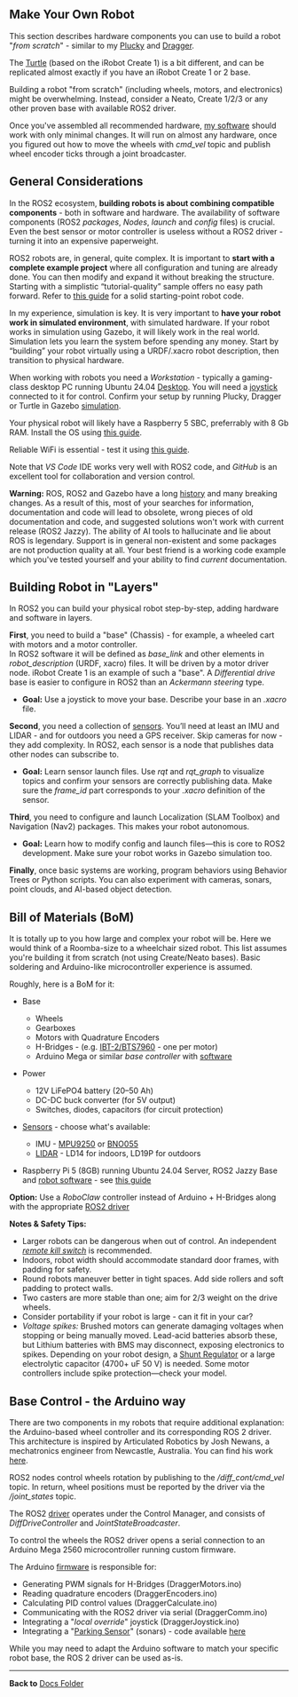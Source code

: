 ## Make Your Own Robot

This section describes hardware components you can use to build a robot "_from scratch_" -
similar to my [Plucky](https://github.com/slgrobotics/robots_bringup/tree/main/Docs/Plucky)
and [Dragger](https://github.com/slgrobotics/robots_bringup/tree/main/Docs/Dragger).

The [Turtle](https://github.com/slgrobotics/robots_bringup/tree/main/Docs/Create1) (based on the iRobot Create 1) is a bit different, and can be replicated almost exactly if you have an iRobot Create 1 or 2 base.

Building a robot "from scratch" (including wheels, motors, and electronics) might be overwhelming. Instead, consider a Neato, Create 1/2/3 or any other proven base with available ROS2 driver. 

Once you've assembled all recommended hardware, [my software](https://github.com/slgrobotics/articubot_one) should work with only minimal changes. 
It will run on almost any hardware, once you figured out how to move the wheels with *cmd_vel* topic and publish wheel encoder ticks through a joint broadcaster.

## General Considerations

In the ROS2 ecosystem, **building robots is about combining compatible components** - both in software and hardware. 
The availability of software components (ROS2 _packages_, _Nodes_, _launch_ and _config_ files)  is crucial. 
Even the best sensor or motor controller is useless without a ROS2 driver - turning it into an expensive paperweight.

ROS2 robots are, in general, quite complex. 
It is important to **start with a complete example project** where all configuration and tuning are already done. 
You can then modify and expand it without breaking the structure. 
Starting with a simplistic “tutorial-quality” sample offers no easy path forward.
Refer to [this guide](https://github.com/slgrobotics/robots_bringup?tab=readme-ov-file#how-to-use-this-repository) 
for a solid starting-point robot code.

In my experience, simulation is key.
It is very important to **have your robot work in simulated environment**, with simulated hardware.
If your robot works in simulation using Gazebo, it will likely work in the real world.
Simulation lets you learn the system before spending any money. 
Start by “building” your robot virtually using a URDF/.xacro robot description, then transition to physical hardware.

When working with robots you need a _Workstation_ - typically a gaming-class desktop PC running Ubuntu 24.04 [Desktop](https://github.com/slgrobotics/robots_bringup/tree/main/Docs/ROS-Jazzy).
You will need a [joystick](https://github.com/slgrobotics/robots_bringup/blob/main/Docs/Sensors/Joystick.md) connected to it for control.
Confirm your setup by running Plucky, Dragger or Turtle in Gazebo [simulation](https://github.com/slgrobotics/robots_bringup/tree/main/Docs/ROS-Jazzy#bringing-up-robot-simulation-in-gazebo).

Your physical robot will likely have a Raspberry 5 SBC, preferrably with 8 Gb RAM. Install the OS using [this guide](https://github.com/slgrobotics/robots_bringup/tree/main/Docs/Ubuntu-RPi).

Reliable WiFi is essential - test it using [this guide](https://github.com/slgrobotics/robots_bringup/blob/main/Docs/Sensors/WiFi_Logger_Visualizer.md#wifi-testing-and-benchmarking).

Note that _VS Code_ IDE works very well with ROS2 code, and _GitHub_ is an excellent tool for collaboration and version control.

**Warning:** ROS, ROS2 and Gazebo have a long [history](https://en.wikipedia.org/wiki/Robot_Operating_System) and many breaking changes.
As a result of this, most of your searches for information, documentation and code will lead to obsolete,
wrong pieces of old documentation and code, and suggested solutions won't work with current release (ROS2 Jazzy).
The ability of AI tools to hallucinate and lie about ROS is legendary.
Support is in general non-existent and some packages are not production quality at all.
Your best friend is a working code example which you've tested yourself and your ability to find _current_ documentation.

## Building Robot in "Layers"

In ROS2 you can build your physical robot step-by-step, adding hardware and software in layers.

**First**, you need to build a "base" (Chassis) - for example, a wheeled cart with motors and a motor controller.  
In ROS2 software it will be defined as *base_link* and other elements in *robot_description* (URDF, xacro) files.
It will be driven by a motor driver node.
iRobot Create 1 is an example of such a "base".
A _Differential drive_ base is easier to configure in ROS2 than an _Ackermann steering_ type.
- **Goal:** Use a joystick to move your base. Describe your base in an _.xacro_ file.

**Second**, you need a collection of [sensors](https://github.com/slgrobotics/robots_bringup/tree/main/Docs/Sensors).
You’ll need at least an IMU and LIDAR - and for outdoors you need a GPS receiver. Skip cameras for now - they add complexity.
In ROS2, each sensor is a node that publishes data other nodes can subscribe to.
- **Goal:** Learn sensor launch files. Use _rqt_ and *rqt_graph* to visualize topics and confirm your sensors are correctly publishing data. Make sure the *frame_id* part corresponds to your _.xacro_ definition of the sensor.

**Third**, you need to configure and launch Localization (SLAM Toolbox) and Navigation (Nav2) packages.
This makes your robot autonomous.
- **Goal:** Learn how to modify config and launch files—this is core to ROS2 development. Make sure your robot works in Gazebo simulation too.

**Finally**, once basic systems are working, program behaviors using Behavior Trees or Python scripts.
You can also experiment with cameras, sonars, point clouds, and AI-based object detection.

## Bill of Materials (BoM)

It is totally up to you how large and complex your robot will be.
Here we would think of a Roomba-size to a wheelchair sized robot.
This list assumes you're building it from scratch (not using Create/Neato bases).
Basic soldering and Arduino-like microcontroller experience is assumed.

Roughly, here is a BoM for it:
- Base
  - Wheels
  - Gearboxes
  - Motors with Quadrature Encoders
  - H-Bridges - (e.g. [IBT-2/BTS7960](https://www.amazon.com/BTS7960-H-bridge-Double-Current-Diagnostic/dp/B09W8VV6RH) - one per motor)
  - Arduino Mega or similar _base controller_ with [software](https://github.com/slgrobotics/Misc/tree/master/Arduino/Sketchbook/DraggerROS)

- Power
  - 12V LiFePO4 battery (20–50 Ah)
  - DC-DC buck converter (for 5V output)
  - Switches, diodes, capacitors (for circuit protection) 

- [Sensors](https://github.com/slgrobotics/robots_bringup/tree/main/Docs/Sensors) - choose what's available:
  - IMU - [MPU9250](https://github.com/slgrobotics/robots_bringup/blob/main/Docs/Sensors/MPU9250.md) or [BNO055](https://github.com/slgrobotics/robots_bringup/blob/main/Docs/Sensors/BNO055%20IMU.md)
  - [LIDAR](https://github.com/slgrobotics/robots_bringup/blob/main/Docs/Sensors/LD14.md) - LD14 for indoors, LD19P for outdoors

- Raspberry Pi 5 (8GB) running Ubuntu 24.04 Server, ROS2 Jazzy Base and [robot software](https://github.com/slgrobotics/articubot_one) - see [this guide](https://github.com/slgrobotics/robots_bringup/tree/main/Docs/Ubuntu-RPi)

**Option:** Use a _RoboClaw_ controller instead of Arduino + H-Bridges along with the appropriate [ROS2 driver](https://github.com/wimblerobotics/ros2_roboclaw_driver)

**Notes & Safety Tips:**
- Larger robots can be dangerous when out of control. An independent _[remote kill switch](https://www.amazon.com/DieseRC-Universal-Wireless-Receiver-Transmitter/dp/B098WGK35L)_ is recommended.
- Indoors, robot width should accommodate standard door frames, with padding for safety.
- Round robots maneuver better in tight spaces. Add side rollers and soft padding to protect walls.
- Two casters are more stable than one; aim for 2/3 weight on the drive wheels.
- Consider portability if your robot is large - can it fit in your car?
- _Voltage spikes:_ Brushed motors can generate damaging voltages when stopping or being manually moved. Lead-acid batteries absorb these, but Lithium batteries with BMS may disconnect, exposing electronics to spikes.
Depending on your robot design, a [Shunt Regulator](https://www.pololu.com/category/249/shunt-regulators) or a large electrolytic capacitor (4700+ uF 50 V) is needed.
Some motor controllers include spike protection—check your model.

## Base Control - the Arduino way

There are two components in my robots that require additional explanation: the Arduino-based wheel controller and its corresponding ROS 2 driver.
This architecture is inspired by Articulated Robotics by Josh Newans, a mechatronics engineer from Newcastle, Australia.
You can find his work [here](https://articulatedrobotics.xyz/category/getting-ready-to-build-a-ros-robot).

ROS2 nodes control wheels rotation by publishing to the */diff_cont/cmd_vel* topic.
In return, wheel positions must be reported by the driver via the */joint_states* topic.

The ROS2 [driver](https://github.com/slgrobotics/diffdrive_arduino) operates under the Control Manager, and consists of _DiffDriveController_ and _JointStateBroadcaster_.

To control the wheels the ROS2 driver opens a serial connection to an Arduino Mega 2560 microcontroller running custom firmware.

The Arduino [firmware](https://github.com/slgrobotics/Misc/tree/master/Arduino/Sketchbook/DraggerROS) is responsible for:
- Generating PWM signals for H-Bridges (DraggerMotors.ino)
- Reading quadrature encoders (DraggerEncoders.ino)
- Calculating PID control values (DraggerCalculate.ino)
- Communicating with the ROS2 driver via serial (DraggerComm.ino)
- Integrating a "*local override*" joystick (DraggerJoystick.ino)
- Integrating a "[Parking Sensor](https://photos.app.goo.gl/WsqkA4XpYSLrVDX59)" (sonars) - code available [here](https://github.com/slgrobotics/Misc/tree/master/Arduino/Sketchbook/ParkingSensorI2C)

While you may need to adapt the Arduino software to match your specific robot base, the ROS 2 driver can be used as-is.

----------------

**Back to** [Docs Folder](https://github.com/slgrobotics/robots_bringup/tree/main/Docs)
